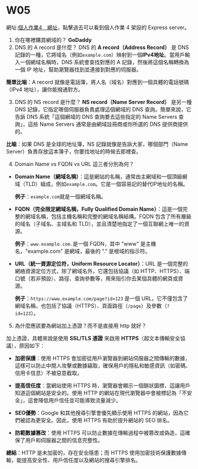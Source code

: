 # W05
網址:[個人作業4＿網址](https:// )，點擊過去可以看到個人作業 4 架設的 Express server。  
1. 你在哪裡購買網域的？
  **GoDaddy**
2. DNS 的 A record 是什麼？
DNS 的 **A record（Address Record）** 是 DNS 記錄的一種，它將域名（例如`example.com`）映射到一個**IPv4地址**。當用戶輸入一個網域名稱時，DNS 系統會查找對應的 A 記錄，然後將這個名稱轉換為一個 IP 地址，幫助瀏覽器找到並連接到對應的伺服器。

**簡單比喻**：A record 就像是電話簿，將人名（域名）對應到一個具體的電話號碼（IPv4 地址），讓你能撥通對方。

3. DNS 的 NS record 是什麼？
**NS record（Name Server Record）** 是另一種 DNS 記錄，它指定哪個伺服器負責處理這個網域的 DNS 查詢。簡單來說，它告訴 DNS 系統「這個網域的 DNS 查詢要去這些指定的 Name Servers 查詢」，這些 Name Servers 通常是由網域註冊商或你所選的 DNS 提供商提供的。

**比喻**：如果 DNS 是全球的地址簿，NS 記錄就像是告訴大家，哪個部門（Name Server）負責存放這本簿子，你要找地址的時候去那裡查。

4. Domain Name vs FQDN vs URL 這三者分別為何？
- **Domain Name（網域名稱）**：這是網站的名稱，通常由主網域和一個頂級網域（TLD）組成，例如`example.com`。它是一個容易記的替代IP地址的名稱。
  
  **例子**：`example.com`就是一個網域名稱。

- **FQDN（完全限定網域名稱，Fully Qualified Domain Name）**：這是一個完整的網域名稱，包括主機名稱和完整的網域名稱結構。FQDN 包含了所有層級的域名（子域名、主域名和 TLD），並且清楚地指定了一個互聯網上唯一的資源。

  **例子**：`www.example.com.`是一個 FQDN，其中 "www" 是主機名，"example.com" 是網域，最後的 "." 是根域的指示符。

- **URL（統一資源定位符，Uniform Resource Locator）**：URL 是一個完整的網絡資源定位方式，除了網域名外，它還包括協議（如 HTTP、HTTPS）、端口號（若非預設）、路徑、查詢參數等，用來指引你去某個具體的網頁或資源。

  **例子**：`https://www.example.com/page?id=123` 是一個 URL，它不僅包含了網域名稱，也包括了協議（HTTPS）、頁面路徑（`/page`）及參數（`?id=123`）。

5. 為什麼應該要為網站加上憑證？而不是直接用 http 就好？

加上憑證，具體來說是使用 **SSL/TLS 憑證** 來啟用 **HTTPS**（超文本傳輸安全協議），原因如下：

- **加密保護**：使用 HTTPS 會加密從用戶瀏覽器到網站伺服器之間傳輸的數據，這樣可以防止中間人攻擊或數據竊取，確保用戶的隱私和敏感資訊（如密碼、信用卡信息）不被惡意截取。

- **提高信任度**：當網站使用 HTTPS 時，瀏覽器會顯示一個鎖狀圖標，這讓用戶知道這個網站是安全的。使用 HTTP 的網站在現代瀏覽器中會被標記為「不安全」，這會降低用戶信任並可能導致流量減少。

- **SEO優勢**：Google 和其他搜尋引擎會優先顯示使用 HTTPS 的網站，因為它們被認為更安全。因此，使用 HTTPS 有助於提升網站的 SEO 排名。

- **防範數據篡改**：使用 HTTPS 可以防止數據在傳輸過程中被篡改或偽造，這確保了用戶和伺服器之間的信息完整性。

**總結**：HTTP 是未加密的，存在安全隱患；而 HTTPS 使用加密技術保護數據傳輸，能提高安全性、用戶信任度以及網站的搜尋引擎排名。
 
